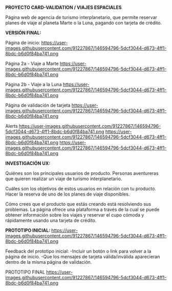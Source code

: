 <strong> PROYECTO CARD-VALIDATION / VIAJES ESPACIALES </strong>

Página web de agencia de turismo interplanetario, que permite reservar planes de viaje al planeta Marte o la Luna,
pagando con tarjeta de crédito.


<strong> VERSIÓN FINAL: </strong>

Página de inicio:
https://user-images.githubusercontent.com/91227867/146594796-5dcf3044-d673-4ff1-8bdc-b6d0f84ba741.png

Página 2a - Viaje a Marte
https://user-images.githubusercontent.com/91227867/146594796-5dcf3044-d673-4ff1-8bdc-b6d0f84ba741.png

Página 2b - Viaje a la Luna
https://user-images.githubusercontent.com/91227867/146594796-5dcf3044-d673-4ff1-8bdc-b6d0f84ba741.png

Página de validación de tarjeta
https://user-images.githubusercontent.com/91227867/146594796-5dcf3044-d673-4ff1-8bdc-b6d0f84ba741.png

Alerts
https://user-images.githubusercontent.com/91227867/146594796-5dcf3044-d673-4ff1-8bdc-b6d0f84ba741.png
https://user-images.githubusercontent.com/91227867/146594796-5dcf3044-d673-4ff1-8bdc-b6d0f84ba741.png
https://user-images.githubusercontent.com/91227867/146594796-5dcf3044-d673-4ff1-8bdc-b6d0f84ba741.png


<strong>INVESTIGACIÓN UX:</strong>

Quiénes son los principales usuarios de producto.
  Personas aventureras que quieren realizar un viaje de turismo interplanetario.

Cuáles son los objetivos de estos usuarios en relación con tu producto.
  Hacer la reserva de uno de los planes de viaje disponibles.

Cómo crees que el producto que estás creando está resolviendo sus problemas.
  La página ofrece una plataforma a través de la cual se puede obtener información sobre los viajes
  y reservar el cupo cómoda y rápidamente usando una tarjeta de crédito.


<strong> PROTOTIPO INICIAL: </strong>
https://user-images.githubusercontent.com/91227867/146594796-5dcf3044-d673-4ff1-8bdc-b6d0f84ba741.png

Feedback del prototipo inicial:
-Incluir un botón o link para volver a la página de inicio.
-Que los mensajes de tarjeta válida/inválida aparecieran dentro de la misma página de validación.


PROTOTIPO FINAL
https://user-images.githubusercontent.com/91227867/146594796-5dcf3044-d673-4ff1-8bdc-b6d0f84ba741.png


